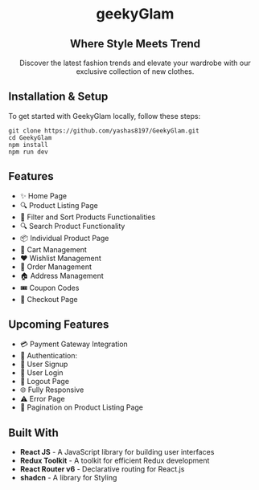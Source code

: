 <div align="center">
    <h1 align="center">geekyGlam</h1>
    <h2 align="center">Where Style Meets Trend</h2>
    <p align="center">Discover the latest fashion trends and elevate your wardrobe with our exclusive collection of new clothes.</p>
</div>

## **Installation & Setup**

To get started with GeekyGlam locally, follow these steps:

    git clone https://github.com/yashas8197/GeekyGlam.git
    cd GeekyGlam
    npm install
    npm run dev

## **Features**

- ✨ Home Page
- 🔍 Product Listing Page
- 🔧 Filter and Sort Products Functionalities
- 🔍 Search Product Functionality
- 📦 Individual Product Page
- 🛒 Cart Management
- ❤️ Wishlist Management
- 📝 Order Management
- 🏠 Address Management
- 🎟️ Coupon Codes
- 🛒 Checkout Page

## Upcoming Features

- 💳 Payment Gateway Integration
- 🔑 Authentication:
- 📝 User Signup
- 🔑 User Login
- 🚪 Logout Page
- 🌐 Fully Responsive
- ⚠️ Error Page
- 📜 Pagination on Product Listing Page

## **Built With**

- **React JS** - A JavaScript library for building user interfaces
- **Redux Toolkit** - A toolkit for efficient Redux development
- **React Router v6** - Declarative routing for React.js
- **shadcn** - A library for Styling
